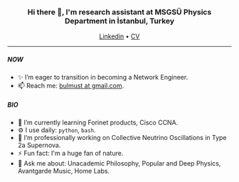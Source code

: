 <h3 align="center">Hi there 👋, I'm research assistant at MSGSÜ Physics Department in İstanbul, Turkey</h3>
<p align="center">
  <a href="https://www.linkedin.com/in/taygun-bulmu%C5%9F-9932a658/">Linkedin</a> •
  <a href="https://github.com/bulmust/CV/blob/main/taygunBulmus_CV_EN.pdf">CV</a>
</p>

---

##### NOW
- ✨ I’m eager to transition in becoming a Network Engineer.
- 📫 Reach me: [bulmust at gmail.com](emailto:bulmust@gmail.com).

##### BIO
- 🌱 I’m currently learning Forinet products, Cisco CCNA.
- ⚙️ I use daily: `python`, `bash`.
- 🔭 I’m professionally working on Collective Neutrino Oscillations in Type 2a Supernova.
- ⚡️ Fun fact: I'm a huge fan of nature.
- 💬 Ask me about: Unacademic Philosophy, Popular and Deep Physics, Avantgarde Music, Home Labs.